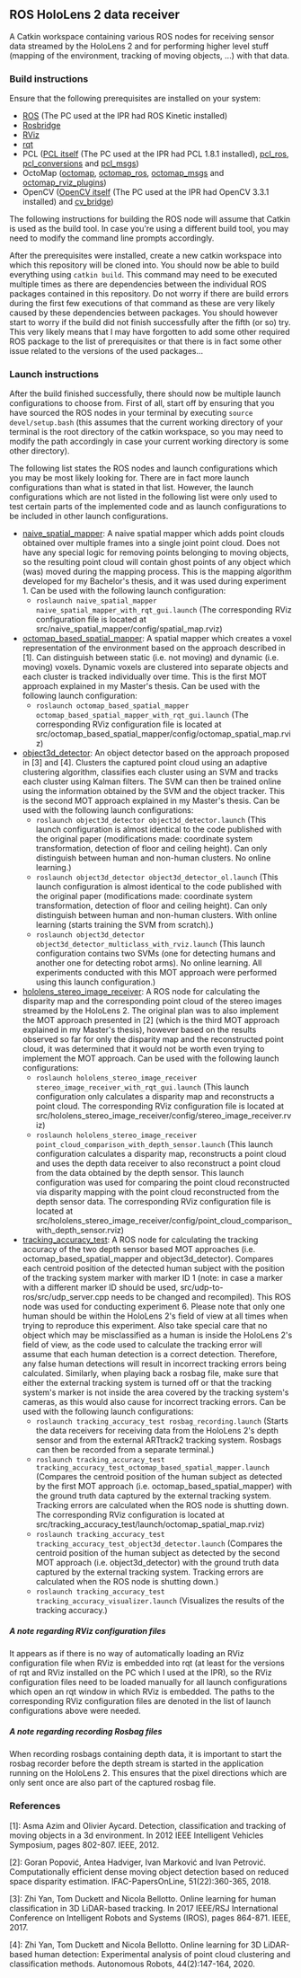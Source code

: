## ROS HoloLens 2 data receiver

A Catkin workspace containing various ROS nodes for receiving sensor data streamed by the HoloLens 2 and for performing higher level stuff (mapping of the environment, tracking of moving objects, ...) with that data.

### Build instructions

Ensure that the following prerequisites are installed on your system:
 * [ROS](http://wiki.ros.org/ROS/Installation) (The PC used at the IPR had ROS Kinetic installed)
 * [Rosbridge](https://index.ros.org/p/rosbridge_suite/github-RobotWebTools-rosbridge_suite/)
 * [RViz](http://wiki.ros.org/rviz)
 * [rqt](https://index.ros.org/p/rqt/github-ros-visualization-rqt/)
 * PCL ([PCL itself](https://pointclouds.org/) (The PC used at the IPR had PCL 1.8.1 installed), [pcl_ros](https://index.ros.org/p/pcl_ros/github-ros-perception-perception_pcl/), [pcl_conversions](https://index.ros.org/p/pcl_conversions/github-ros-perception-perception_pcl/) and [pcl_msgs](https://index.ros.org/p/pcl_msgs/github-ros-perception-pcl_msgs/))
 * OctoMap ([octomap](https://index.ros.org/p/octomap/github-octomap-octomap/), [octomap_ros](https://index.ros.org/p/octomap_ros/github-OctoMap-octomap_ros/), [octomap_msgs](https://index.ros.org/p/octomap_msgs/github-octomap-octomap_msgs/) and [octomap_rviz_plugins](https://index.ros.org/p/octomap_rviz_plugins/github-OctoMap-octomap_rviz_plugins/))
 * OpenCV ([OpenCV itself](https://opencv.org/) (The PC used at the IPR had OpenCV 3.3.1 installed) and [cv_bridge](https://index.ros.org/p/cv_bridge/github-ros-perception-vision_opencv/))

The following instructions for building the ROS node will assume that Catkin is used as the build tool. In case you're using a different build tool, you may need to modify the command line prompts accordingly.

After the prerequisites were installed, create a new catkin workspace into which this repository will be cloned into. You should now be able to build everything using `catkin build`. This command may need to be executed multiple times as there are dependencies between the individual ROS packages contained in this repository. Do not worry if there are build errors during the first few executions of that command as these are very likely caused by these dependencies between packages. You should however start to worry if the build did not finish successfully after the fifth (or so) try. This very likely means that I may have forgotten to add some other required ROS package to the list of prerequisites or that there is in fact some other issue related to the versions of the used packages...

### Launch instructions

After the build finished successfully, there should now be multiple launch configurations to choose from. First of all, start off by ensuring that you have sourced the ROS nodes in your terminal by executing `source devel/setup.bash` (this assumes that the current working directory of your terminal is the root directory of the catkin workspace, so you may need to modify the path accordingly in case your current working directory is some other directory).

The following list states the ROS nodes and launch configurations which you may be most likely looking for. There are in fact more launch configurations than what is stated in that list. However, the launch configurations which are not listed in the following list were only used to test certain parts of the implemented code and as launch configurations to be included in other launch configurations.
 * [naive_spatial_mapper](src/naive_spatial_mapper/): A naive spatial mapper which adds point clouds obtained over multiple frames into a single joint point cloud. Does not have any special logic for removing points belonging to moving objects, so the resulting point cloud will contain ghost points of any object which (was) moved during the mapping process. This is the mapping algorithm developed for my Bachelor's thesis, and it was used during experiment 1. Can be used with the following launch configuration:
    * `roslaunch naive_spatial_mapper naive_spatial_mapper_with_rqt_gui.launch` (The corresponding RViz configuration file is located at src/naive_spatial_mapper/config/spatial_map.rviz)
 * [octomap_based_spatial_mapper](src/octomap_based_spatial_mapper/): A spatial mapper which creates a voxel representation of the environment based on the approach described in [1]. Can distinguish between static (i.e. not moving) and dynamic (i.e. moving) voxels. Dynamic voxels are clustered into separate objects and each cluster is tracked individually over time. This is the first MOT approach explained in my Master's thesis. Can be used with the following launch configuration:
    * `roslaunch octomap_based_spatial_mapper octomap_based_spatial_mapper_with_rqt_gui.launch` (The corresponding RViz configuration file is located at src/octomap_based_spatial_mapper/config/octomap_spatial_map.rviz)
 * [object3d_detector](src/object3d_detector/): An object detector based on the approach proposed in [3] and [4]. Clusters the captured point cloud using an adaptive clustering algorithm, classifies each cluster using an SVM and tracks each cluster using Kalman filters. The SVM can then be trained online using the information obtained by the SVM and the object tracker. This is the second MOT approach explained in my Master's thesis. Can be used with the following launch configurations:
    * `roslaunch object3d_detector object3d_detector.launch` (This launch configuration is almost identical to the code published with the original paper (modifications made: coordinate system transformation, detection of floor and ceiling height). Can only distinguish between human and non-human clusters. No online learning.)
    * `roslaunch object3d_detector object3d_detector_ol.launch` (This launch configuration is almost identical to the code published with the original paper (modifications made: coordinate system transformation, detection of floor and ceiling height). Can only distinguish between human and non-human clusters. With online learning (starts training the SVM from scratch).)
    * `roslaunch object3d_detector object3d_detector_multiclass_with_rviz.launch` (This launch configuration contains two SVMs (one for detecting humans and another one for detecting robot arms). No online learning. All experiments conducted with this MOT approach were performed using this launch configuration.)
 * [hololens_stereo_image_receiver](src/hololens_stereo_image_receiver/): A ROS node for calculating the disparity map and the corresponding point cloud of the stereo images streamed by the HoloLens 2. The original plan was to also implement the MOT approach presented in [2] (which is the third MOT approach explained in my Master's thesis), however based on the results observed so far for only the disparity map and the reconstructed point cloud, it was determined that it would not be worth even trying to implement the MOT approach. Can be used with the following launch configurations:
    * `roslaunch hololens_stereo_image_receiver stereo_image_receiver_with_rqt_gui.launch` (This launch configuration only calculates a disparity map and reconstructs a point cloud. The corresponding RViz configuration file is located at src/hololens_stereo_image_receiver/config/stereo_image_receiver.rviz)
    * `roslaunch hololens_stereo_image_receiver point_cloud_comparison_with_depth_sensor.launch` (This launch configuration calculates a disparity map, reconstructs a point cloud and uses the depth data receiver to also reconstruct a point cloud from the data obtained by the depth sensor. This launch configuration was used for comparing the point cloud reconstructed via disparity mapping with the point cloud reconstructed from the depth sensor data. The corresponding RViz configuration file is located at src/hololens_stereo_image_receiver/config/point_cloud_comparison_with_depth_sensor.rviz)
 * [tracking_accuracy_test](src/tracking_accuracy_test/): A ROS node for calculating the tracking accuracy of the two depth sensor based MOT approaches (i.e. octomap_based_spatial_mapper and object3d_detector). Compares each centroid position of the detected human subject with the position of the tracking system marker with marker ID 1 (note: in case a marker with a different marker ID should be used, src/udp-to-ros/src/udp_server.cpp needs to be changed and recompiled). This ROS node was used for conducting experiment 6. Please note that only one human should be within the HoloLens 2's field of view at all times when trying to reproduce this experiment. Also take special care that no object which may be misclassified as a human is inside the HoloLens 2's field of view, as the code used to calculate the tracking error will assume that each human detection is a correct detection. Therefore, any false human detections will result in incorrect tracking errors being calculated. Similarly, when playing back a rosbag file, make sure that either the external tracking system is turned off or that the tracking system's marker is not inside the area covered by the tracking system's cameras, as this would also cause for incorrect tracking errors. Can be used with the following launch configurations:
    * `roslaunch tracking_accuracy_test rosbag_recording.launch` (Starts the data receivers for receiving data from the HoloLens 2's depth sensor and from the external ARTtrack2 tracking system. Rosbags can then be recorded from a separate terminal.)
    * `roslaunch tracking_accuracy_test tracking_accuracy_test_octomap_based_spatial_mapper.launch` (Compares the centroid position of the human subject as detected by the first MOT approach (i.e. octomap_based_spatial_mapper) with the ground truth data captured by the external tracking system. Tracking errors are calculated when the ROS node is shutting down. The corresponding RViz configuration is located at src/tracking_accuracy_test/launch/octomap_spatial_map.rviz)
    * `roslaunch tracking_accuracy_test tracking_accuracy_test_object3d_detector.launch` (Compares the centroid position of the human subject as detected by the second MOT approach (i.e. object3d_detector) with the ground truth data captured by the external tracking system. Tracking errors are calculated when the ROS node is shutting down.)
    * `roslaunch tracking_accuracy_test tracking_accuracy_visualizer.launch` (Visualizes the results of the tracking accuracy.)

##### A note regarding RViz configuration files

It appears as if there is no way of automatically loading an RViz configuration file when RViz is embedded into rqt (at least for the versions of rqt and RViz installed on the PC which I used at the IPR), so the RViz configuration files need to be loaded manually for all launch configurations which open an rqt window in which RViz is embedded. The paths to the corresponding RViz configuration files are denoted in the list of launch configurations above were needed.

##### A note regarding recording Rosbag files

When recording rosbags containing depth data, it is important to start the rosbag recorder before the depth stream is started in the application running on the HoloLens 2. This ensures that the pixel directions which are only sent once are also part of the captured rosbag file.

### References

[1]: Asma Azim and Olivier Aycard. Detection, classification and tracking of moving objects in a 3d environment. In 2012 IEEE Intelligent Vehicles Symposium, pages 802-807. IEEE, 2012.

[2]: Goran Popović, Antea Hadviger, Ivan Marković and Ivan Petrović. Computationally efficient dense moving object detection based on reduced space disparity estimation. IFAC-PapersOnLine, 51(22):360-365, 2018.

[3]: Zhi Yan, Tom Duckett and Nicola Bellotto. Online learning for human classification in 3D LiDAR-based tracking. In 2017 IEEE/RSJ International Conference on Intelligent Robots and Systems (IROS), pages 864-871. IEEE, 2017.

[4]: Zhi Yan, Tom Duckett and Nicola Bellotto. Online learning for 3D LiDAR-based human detection: Experimental analysis of point cloud clustering and classification methods. Autonomous Robots, 44(2):147-164, 2020.
